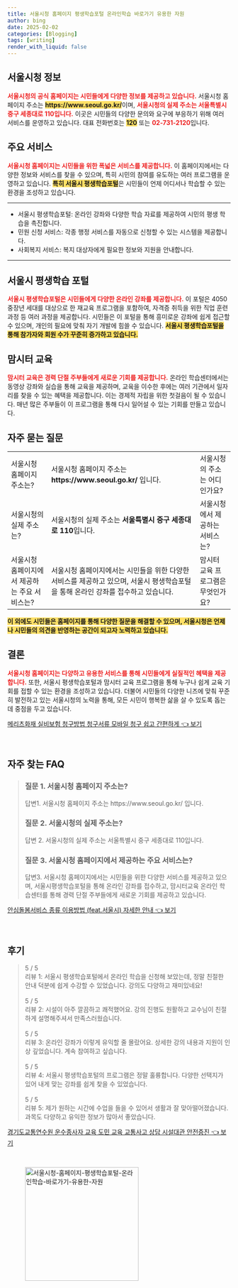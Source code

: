 ```yaml
---
title: 서울시청 홈페이지 평생학습포털 온라인학습 바로가기 유용한 자원
author: bing
date: 2025-02-02
categories: [Blogging]
tags: [writing]
render_with_liquid: false
---
```



<h2 id='서울시청_정보'>서울시청 정보</h2>

<p><b><span style="color: #ee2323;">서울시청의 공식 홈페이지는 시민들에게 다양한 정보를 제공하고 있습니다.</span></b> 서울시청 홈페이지 주소는 <b><span style="background-color: #ffe066;">https://www.seoul.go.kr/</span></b>이며, <b><span style="color: #ee2323;">서울시청의 실제 주소는 서울특별시 중구 세종대로 110입니다.</span></b> 이곳은 시민들의 다양한 문의와 요구에 부응하기 위해 여러 서비스를 운영하고 있습니다. 대표 전화번호는 <b><span style="background-color: #ffe066;">120</span></b> 또는 <b><span style="color: #ee2323;">02-731-2120</span></b>입니다.</p>

<h2 id='주요_서비스'>주요 서비스</h2>

<p><b><span style="color: #ee2323;">서울시청 홈페이지는 시민들을 위한 폭넓은 서비스를 제공합니다.</span></b> 이 홈페이지에서는 다양한 정보와 서비스를 찾을 수 있으며, 특히 시민의 참여를 유도하는 여러 프로그램을 운영하고 있습니다. <b><span style="background-color: #ffe066;">특히 서울시 평생학습포털</span></b>은 시민들이 언제 어디서나 학습할 수 있는 환경을 조성하고 있습니다.</p>

<hr />

<ul>
    <li>서울시 평생학습포털: 온라인 강좌와 다양한 학습 자료를 제공하여 시민의 평생 학습을 촉진합니다.</li>
    <li>민원 신청 서비스: 각종 행정 서비스를 자동으로 신청할 수 있는 시스템을 제공합니다.</li>
    <li>사회복지 서비스: 복지 대상자에게 필요한 정보와 지원을 안내합니다.</li>
</ul>

<hr />

<h2 id='서울시_평생학습_포털'>서울시 평생학습 포털</h2>

<p><b><span style="color: #ee2323;">서울시 평생학습포털은 시민들에게 다양한 온라인 강좌를 제공합니다.</span></b> 이 포털은 4050 중장년 세대를 대상으로 한 재교육 프로그램을 포함하여, 자격증 취득을 위한 직업 훈련 과정 등 여러 과정을 제공합니다. 시민들은 이 포털을 통해 흥미로운 강좌에 쉽게 접근할 수 있으며, 개인의 필요에 맞춰 자기 개발에 힘쓸 수 있습니다. <b><span style="background-color: #ffe066;">서울시 평생학습포털을 통해 참가자와 회원 수가 꾸준히 증가하고 있습니다.</span></b></p>

<h2 id='맘시터교육'>맘시터 교육</h2>

<p><b><span style="color: #ee2323;">맘시터 교육은 경력 단절 주부들에게 새로운 기회를 제공합니다.</span></b> 온라인 학습센터에서는 동영상 강좌와 실습을 통해 교육을 제공하며, 교육을 이수한 후에는 여러 기관에서 일자리를 찾을 수 있는 혜택을 제공합니다. 이는 경제적 자립을 위한 첫걸음이 될 수 있습니다. 매년 많은 주부들이 이 프로그램을 통해 다시 일어설 수 있는 기회를 만들고 있습니다.</p>

<h2 id='자주_묻는_질문'>자주 묻는 질문</h2>

<table>
    <tr>
        <td>서울시청 홈페이지 주소는?</td>
        <td>서울시청 홈페이지 주소는 <b>https://www.seoul.go.kr/</b> 입니다.</td>
        <td>서울시청의 주소는 어디인가요?</td>
    </tr>
    <tr>
        <td>서울시청의 실제 주소는?</td>
        <td>서울시청의 실제 주소는 <b>서울특별시 중구 세종대로 110</b>입니다.</td>
        <td>서울시청에서 제공하는 서비스는?</td>
    </tr>
    <tr>
        <td>서울시청 홈페이지에서 제공하는 주요 서비스는?</td>
        <td>서울시청 홈페이지에서는 시민들을 위한 다양한 서비스를 제공하고 있으며, 서울시 평생학습포털을 통해 온라인 강좌를 접수하고 있습니다.</td>
        <td>맘시터 교육 프로그램은 무엇인가요?</td>
    </tr>
</table>

<p><b><span style="background-color: #ffe066;">이 외에도 시민들은 홈페이지를 통해 다양한 질문을 해결할 수 있으며, 서울시청은 언제나 시민들의 의견을 반영하는 공간이 되고자 노력하고 있습니다.</span></b></p>

<h2 id='결론'>결론</h2>

<p><b><span style="color: #ee2323;">서울시청 홈페이지는 다양하고 유용한 서비스를 통해 시민들에게 실질적인 혜택을 제공합니다.</span></b> 또한, 서울시 평생학습포털과 맘시터 교육 프로그램을 통해 누구나 쉽게 교육 기회를 접할 수 있는 환경을 조성하고 있습니다. 더불어 시민들의 다양한 니즈에 맞춰 꾸준히 발전하고 있는 서울시청의 노력을 통해, 모든 시민이 행복한 삶을 살 수 있도록 돕는 데 중점을 두고 있습니다.</p>


<p><a class="click-button" title="메리츠화재 실비보험 청구방법 청구서류 모바일 청구 쉽고 간편하게" href="https://yellowplanner.github.io/posts/%EB%A9%94%EB%A6%AC%EC%B8%A0%ED%99%94%EC%9E%AC-%EC%8B%A4%EB%B9%84%EB%B3%B4%ED%97%98-%EC%B2%AD%EA%B5%AC%EB%B0%A9%EB%B2%95-%EC%B2%AD%EA%B5%AC%EC%84%9C%EB%A5%98-%EB%AA%A8%EB%B0%94%EC%9D%BC-%EC%B2%AD%EA%B5%AC-%EC%89%BD%EA%B3%A0-%EA%B0%84%ED%8E%B8%ED%95%98%EA%B2%8C/" rel="dofollow">메리츠화재 실비보험 청구방법 청구서류 모바일 청구 쉽고 간편하게 👈 보기</a></p><br>
<h2 id='자주_찾는_FAQ'>자주 찾는 FAQ</h2>
<div itemscope="" itemtype="https://schema.org/FAQPage"> 
<blockquote> 
<div itemscope="" itemprop="mainEntity" itemtype="https://schema.org/Question"> 
<h3 itemprop="name">질문 1. 서울시청 홈페이지 주소는?</h3> 
<div itemscope="" itemprop="acceptedAnswer" itemtype="https://schema.org/Answer"> 
<span itemprop="text"> 
<p>답변1. 서울시청 홈페이지 주소는 https://www.seoul.go.kr/ 입니다.</p> 
</span> 
</div> 
</div> 
<div itemscope="" itemprop="mainEntity" itemtype="https://schema.org/Question"> 
<h3 itemprop="name">질문 2. 서울시청의 실제 주소는?</h3> 
<div itemscope="" itemprop="acceptedAnswer" itemtype="https://schema.org/Answer"> 
<span itemprop="text"> 
<p>답변 2. 서울시청의 실제 주소는 서울특별시 중구 세종대로 110입니다.</p> 
</span> 
</div> 
</div> 
<div itemscope="" itemprop="mainEntity" itemtype="https://schema.org/Question"> 
<h3 itemprop="name">질문 3. 서울시청 홈페이지에서 제공하는 주요 서비스는?</h3> 
<div itemscope="" itemprop="acceptedAnswer" itemtype="https://schema.org/Answer"> 
<span itemprop="text"> 
<p>답변3. 서울시청 홈페이지에서는 시민들을 위한 다양한 서비스를 제공하고 있으며, 서울시평생학습포털을 통해 온라인 강좌를 접수하고, 맘시터교육 온라인 학습센터를 통해 경력 단절 주부들에게 새로운 기회를 제공하고 있습니다.</p> 
</span> 
</div> 
</div> 
</blockquote> 
</div>
<p><a class="click-button" title="안심돌봄서비스 종류 이용방법 (feat.서울시) 자세한 안내" href="https://yellowplanner.github.io/posts/%EC%95%88%EC%8B%AC%EB%8F%8C%EB%B4%84%EC%84%9C%EB%B9%84%EC%8A%A4-%EC%A2%85%EB%A5%98-%EC%9D%B4%EC%9A%A9%EB%B0%A9%EB%B2%95-(feat.%EC%84%9C%EC%9A%B8%EC%8B%9C)-%EC%9E%90%EC%84%B8%ED%95%9C-%EC%95%88%EB%82%B4/" rel="dofollow">안심돌봄서비스 종류 이용방법 (feat.서울시) 자세한 안내 👈 보기</a></p><br>
<h2 id='후기'>후기</h2>
<div itemscope itemtype="https://schema.org/Product">
  <blockquote>
  <div itemprop="review" itemscope itemtype="https://schema.org/Review">
      <div itemprop="reviewRating" itemscope itemtype="https://schema.org/Rating"> <span itemprop="ratingValue">5</span> / <span itemprop="bestRating">5</span> </div>
      <span itemprop="reviewBody">리뷰 1: 서울시 평생학습포털에서 온라인 학습을 신청해 보았는데, 정말 친절한 안내 덕분에 쉽게 수강할 수 있었습니다. 강의도 다양하고 재미있네요!</span>
  </div>
  <br>
  <div itemprop="review" itemscope itemtype="https://schema.org/Review">
      <div itemprop="reviewRating" itemscope itemtype="https://schema.org/Rating"> <span itemprop="ratingValue">5</span> / <span itemprop="bestRating">5</span> </div>
      <span itemprop="reviewBody">리뷰 2: 시설이 아주 깔끔하고 쾌적했어요. 강의 진행도 원활하고 교수님이 친절하게 설명해주셔서 만족스러웠습니다.</span>
  </div>
  <br>
  <div itemprop="review" itemscope itemtype="https://schema.org/Review">
      <div itemprop="reviewRating" itemscope itemtype="https://schema.org/Rating"> <span itemprop="ratingValue">5</span> / <span itemprop="bestRating">5</span> </div>
      <span itemprop="reviewBody">리뷰 3: 온라인 강좌가 이렇게 유익할 줄 몰랐어요. 상세한 강의 내용과 지원이 인상 깊었습니다. 계속 참여하고 싶습니다.</span>
  </div>
  <br>
  <div itemprop="review" itemscope itemtype="https://schema.org/Review">
      <div itemprop="reviewRating" itemscope itemtype="https://schema.org/Rating"> <span itemprop="ratingValue">5</span> / <span itemprop="bestRating">5</span> </div>
      <span itemprop="reviewBody">리뷰 4: 서울시 평생학습포털의 프로그램은 정말 훌륭합니다. 다양한 선택지가 있어 내게 맞는 강좌를 쉽게 찾을 수 있었습니다.</span>
  </div>
  <br>
  <div itemprop="review" itemscope itemtype="https://schema.org/Review">
      <div itemprop="reviewRating" itemscope itemtype="https://schema.org/Rating"> <span itemprop="ratingValue">5</span> / <span itemprop="bestRating">5</span> </div>
      <span itemprop="reviewBody">리뷰 5: 제가 원하는 시간에 수업을 들을 수 있어서 생활과 잘 맞아떨어졌습니다. 과목도 다양하고 유익한 정보가 많아서 좋았습니다.</span>
  </div>
  </blockquote>
</div>
<p><a class="click-button" title="경기도교통연수원 운수종사자 교육 도민 교육 교통사고 상담 시설대관 안전증진" href="https://yellowplanner.github.io/posts/%EA%B2%BD%EA%B8%B0%EB%8F%84%EA%B5%90%ED%86%B5%EC%97%B0%EC%88%98%EC%9B%90-%EC%9A%B4%EC%88%98%EC%A2%85%EC%82%AC%EC%9E%90-%EA%B5%90%EC%9C%A1-%EB%8F%84%EB%AF%BC-%EA%B5%90%EC%9C%A1-%EA%B5%90%ED%86%B5%EC%82%AC%EA%B3%A0-%EC%83%81%EB%8B%B4-%EC%8B%9C%EC%84%A4%EB%8C%80%EA%B4%80-%EC%95%88%EC%A0%84%EC%A6%9D%EC%A7%84/" rel="dofollow">경기도교통연수원 운수종사자 교육 도민 교육 교통사고 상담 시설대관 안전증진 👈 보기</a></p><br>
<figure class="image"><img src="https://yellowplanner.github.io/assets/img/thumbnail/서울시청-홈페이지-평생학습포털-온라인학습-바로가기-유용한-자원.webp" alt="서울시청-홈페이지-평생학습포털-온라인학습-바로가기-유용한-자원" width="256" height="256"></figure>
